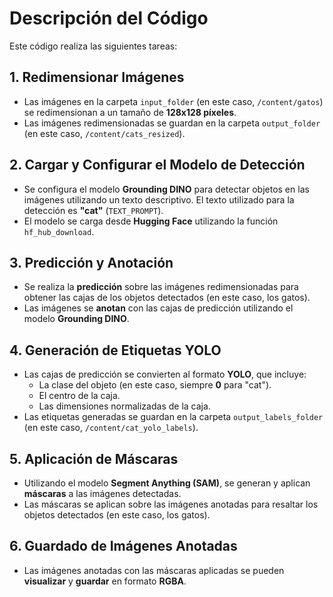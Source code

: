# Descripción del Código

Este código realiza las siguientes tareas:

## 1. Redimensionar Imágenes

- Las imágenes en la carpeta `input_folder` (en este caso, `/content/gatos`) se redimensionan a un tamaño de **128x128 píxeles**.
- Las imágenes redimensionadas se guardan en la carpeta `output_folder` (en este caso, `/content/cats_resized`).

## 2. Cargar y Configurar el Modelo de Detección

- Se configura el modelo **Grounding DINO** para detectar objetos en las imágenes utilizando un texto descriptivo. El texto utilizado para la detección es **"cat"** (`TEXT_PROMPT`).
- El modelo se carga desde **Hugging Face** utilizando la función `hf_hub_download`.

## 3. Predicción y Anotación

- Se realiza la **predicción** sobre las imágenes redimensionadas para obtener las cajas de los objetos detectados (en este caso, los gatos).
- Las imágenes se **anotan** con las cajas de predicción utilizando el modelo **Grounding DINO**.

## 4. Generación de Etiquetas YOLO

- Las cajas de predicción se convierten al formato **YOLO**, que incluye:
  - La clase del objeto (en este caso, siempre **0** para "cat").
  - El centro de la caja.
  - Las dimensiones normalizadas de la caja.
- Las etiquetas generadas se guardan en la carpeta `output_labels_folder` (en este caso, `/content/cat_yolo_labels`).

## 5. Aplicación de Máscaras

- Utilizando el modelo **Segment Anything (SAM)**, se generan y aplican **máscaras** a las imágenes detectadas.
- Las máscaras se aplican sobre las imágenes anotadas para resaltar los objetos detectados (en este caso, los gatos).

## 6. Guardado de Imágenes Anotadas

- Las imágenes anotadas con las máscaras aplicadas se pueden **visualizar** y **guardar** en formato **RGBA**.
